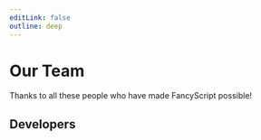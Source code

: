 ```yaml
---
editLink: false
outline: deep
---
```


<!-- markdownlint-disable -->
<script setup>
import { VPTeamMembers } from "vitepress/theme";

const members = {
  developers: [
    {
      avatar: "https://www.github.com/LonelyDeathVGX.png",
      links: [
        {
          icon: "github",
          link: "https://github.com/LonelyDeathVGX",
        },
      ],
      name: "LonelyDeathVGX",
      title: "Creator and Lead Developer",
    },
  ],
};
</script>
<!-- markdownlint-restore -->

# Our Team

Thanks to all these people who have made FancyScript possible!

## Developers

<!-- markdownlint-disable -->
<VPTeamMembers size="small" :members="members.developers" />
<!-- markdownlint-restore -->
